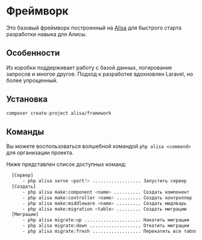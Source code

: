 # Фреймворк

Это базовый фреймворк построенный на [Alisa](https://github/alisa-php/alisa) для быстрого старта разработки навыка для Алисы.

## Особенности

Из коробки поддерживает работу с базой данных, логирование запросов и многое другое. Подход к разработке вдохновлен Laravel, но более упрощенный.

## Установка

```bash
composer create-project alisa/framework
```

## Команды

Вы можете воспользоваться волшебной командой `php alisa <command>` для организации проекта.

Ниже представлен список доступных команд:

```bash
  [Сервер]
      - php alisa serve <port?> .................. Запустить сервер
  [Создать]
      - php alisa make:component <name> .......... Создать компонент
      - php alisa make:controller <name> ......... Создать контроллер
      - php alisa make:middleware <name> ......... Создать мидлварь
      - php alisa make:migration <table> ......... Создать миграцию
  [Миграции]
      - php alisa migrate:up ..................... Накатить миграции
      - php alisa migrate:down ................... Откатить миграции
      - php alisa migrate:fresh .................. Перекатить все таблицы
```
